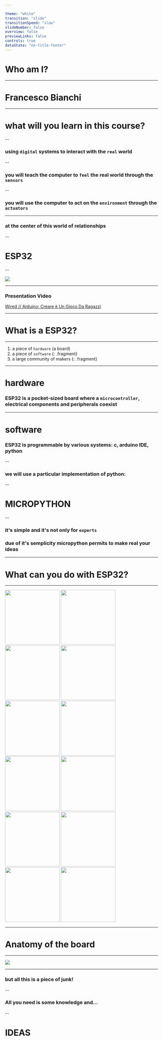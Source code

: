 ```yaml
---

theme: "white"
transition: "slide"
transitionSpeed: "slow"
slideNumber: false
overview: false
previewLinks: false
controls: true
dataState: "no-title-footer"
---
```


<style>
    .reveal code {
        background-color: #66b3ff;
        color: #000000;
        padding: 0.2em 0.25em 0.2em 0.25em;
    }

    #title-footer {
        display: none;
    }
</style>

# Who am I?

---

# Francesco Bianchi

---

# what will you learn in this course?

--

### using ```digital``` systems to interact with the ```real``` world

--

### you will teach the computer to ```feel``` the real world through the ```sensors```

--

### you will use the computer to act on the ```environment``` through the ```actuators```

---

### at the center of this world of relationships

--

# ESP32

--

<img src=images/esp32.jpg />

---

### Presentation Video
[Wired // Arduino: Creare è Un Gioco Da Ragazzi](https://www.youtube.com/watch?v=M48uQVJ6AFA)

---

# What is a ESP32?

---

1. a piece of ```hardware``` (a board)
2. a piece of ```software``` {: .fragment}
3. a large community of makers {: .fragment}  

---

# hardware
  
### ESP32 is a pocket-sized board where a ```microcontroller```, electrical components and peripherals coexist

---

# software
  
### ESP32 is programmable by various systems: c, arduino IDE, python

--

### we will use a particular implementation of python:

--

# MICROPYTHON

--

### it's simple and it's not only for ```experts```
### due of it's semplicity micropython permits to make real your ideas

---

# What can you do with ESP32?

---

<img src=images/robot.svg width=180 height=180 />
<img src=images/arms.svg width=180 height=180 class=fragment />
<img src=images/domotics.svg width=180 height=180 class=fragment />
<img src=images/games.svg width=180 height=180 class=fragment />
<img src=images/musicalinstruments.svg width=180 height=180 class=fragment />
<img src=images/irrigators.svg width=180 height=180 class=fragment />
<img src=images/plotters.svg width=180 height=180 class=fragment />
<img src=images/arts.svg width=180 height=180 class=fragment />
<img src=images/responsives.svg width=180 height=180 class=fragment />
<img src=images/meteostations.svg width=180 height=180 class=fragment />
<img src=images/3dprinters.svg width=180 height=180 class=fragment />
<img src=images/pulmonaryventilators.svg width=180 height=180 class=fragment />

---

# Anatomy of the board

---

<!-- .slide: data-transition="slide-in fade-out" background-transition="none" -->
<img src=images/esp32_parts.png />

---

### but all this is a piece of junk! 

--

###  All you need is some knowledge and...

--

# IDEAS